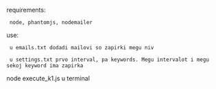 requirements: 

     node, phantomjs, nodemailer


use:

     u emails.txt dodadi mailovi so zapirki megu niv
  
     u settings.txt prvo interval, pa keywords. Megu intervalot i megu sekoj keyword ima zapirka
  
  
  node execute_k1.js u terminal
